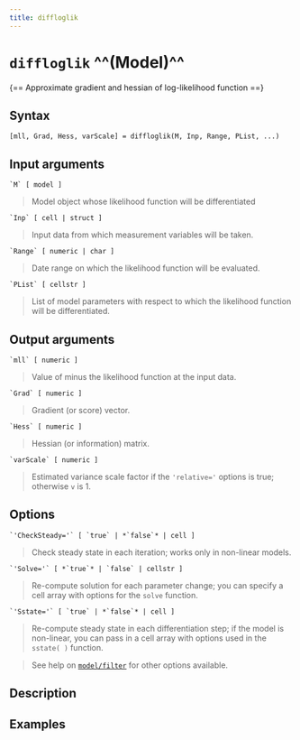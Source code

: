 ```yaml
---
title: diffloglik
---
```


# `diffloglik` ^^(Model)^^

{== Approximate gradient and hessian of log-likelihood function ==}


## Syntax 

    [mll, Grad, Hess, varScale] = diffloglik(M, Inp, Range, PList, ...)


## Input arguments 

    `M` [ model ]
> 
> Model object whose likelihood function will be differentiated
> 

    `Inp` [ cell | struct ]
> 
> Input data from which measurement variables will be taken.
> 

    `Range` [ numeric | char ]
> 
> Date range on which the likelihood function will be evaluated.
> 

    `PList` [ cellstr ]
> 
> List of model parameters with respect to which
> the likelihood function will be differentiated.
> 

## Output arguments 


    `mll` [ numeric ]
> 
> Value of minus the likelihood function at the input data.
> 

    `Grad` [ numeric ]
> 
> Gradient (or score) vector.
> 

    `Hess` [ numeric ]
> 
> Hessian (or information) matrix.
> 

    `varScale` [ numeric ]
> 
> Estimated variance scale factor if the `'relative='`
> options is true; otherwise `v` is 1.
> 

## Options 

    `'CheckSteady='` [ `true` | *`false`* | cell ]
> 
> Check steady state in each iteration; works only in non-linear models.
> 

    `'Solve='` [ *`true`* | `false` | cellstr ]
> 
> Re-compute solution for each parameter change; you can specify 
> a cell array with options for the `solve` function.
> 

    `'Sstate='` [ `true` | *`false`* | cell ]
> 
> Re-compute steady state in each differentiation step; if the model 
> is non-linear, you can pass in a cell array with options used 
> in the `sstate( )` function.
> 

> See help on [`model/filter`](model/filter) for other options available.

## Description 



## Examples


